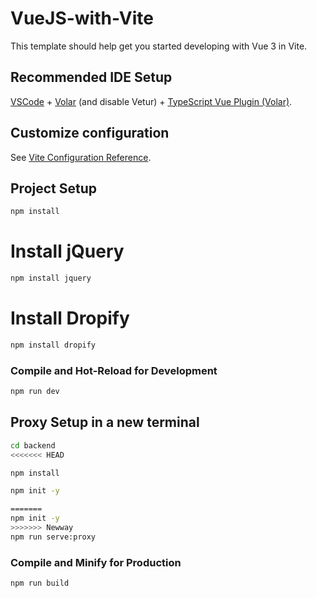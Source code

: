 # VueJS-with-Vite

This template should help get you started developing with Vue 3 in Vite.

## Recommended IDE Setup

[VSCode](https://code.visualstudio.com/) + [Volar](https://marketplace.visualstudio.com/items?itemName=Vue.volar) (and disable Vetur) + [TypeScript Vue Plugin (Volar)](https://marketplace.visualstudio.com/items?itemName=Vue.vscode-typescript-vue-plugin).

## Customize configuration

See [Vite Configuration Reference](https://vitejs.dev/config/).


## Project Setup

```sh
npm install
```
# Install jQuery
```sh
npm install jquery
```
# Install Dropify
```sh
npm install dropify
```
### Compile and Hot-Reload for Development

```sh
npm run dev
```

## Proxy Setup in a new terminal 
```sh
cd backend
<<<<<<< HEAD
```
```sh
npm install
```
```sh
npm init -y
```
```sh
=======
npm init -y
>>>>>>> Newway
npm run serve:proxy
```

### Compile and Minify for Production

```sh
npm run build
```
